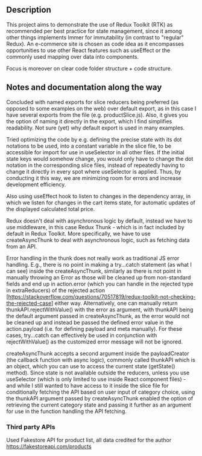 ## Description
This project aims to demonstrate the use of Redux Toolkit (RTK) as recommended per best practice for state management, since it among other things implements Immer for immutability (in contrast to "regular" Redux). An e-commerce site is chosen as code idea as it encompasses opportunities to use other React features such as useEffect or the commonly used mapping over data into components. 

Focus is moreover on clear code folder structure + code structure.

## Notes and documentation along the way
Concluded with named exports for slice reducers being preferred (as opposed to some examples on the web) over default export, as in this case I have several exports from the file (e.g. productSlice.js). Also, it gives you the option of naming it directly in the export, which I find simplifies readability. Not sure (yet) why default export is used in many examples.

Tried optimizing the code by e.g. defining the precise state with its dot notations to be used, into a constant variable in the slice file, to be accessible for import for use in useSelector in all other files. If the initial state keys would somehow change, you would only have to change the dot notation in the corresponding slice files, instead of repeatedly having to change it directly in every spot where useSelector is applied. Thus, by conducting it this way, we are minimizing room for errors and increase development efficiency.

Also using useEffect hook to listen to changes in the dependency array, in which we listen for changes in the cart items state, for automatic updates of the displayed calculated total price.

Redux doesn't deal with asynchronous logic by default, instead we have to use middleware, in this case Redux Thunk - which is in fact included by default in Redux Toolkit. More specifically, we have to use createAsyncThunk to deal with asynchronous logic, such as fetching data from an API.

Error handling in the thunk does not really work as traditional JS error handling. E.g., there is no point in making a try...catch statement (as what I can see) inside the createAsyncThunk, similarly as there is not point in manually throwing an Error as those will be cleaned up from non-standard fields and end up in action.error (which you can handle in the rejected type in extraReducers) of the rejected action [https://stackoverflow.com/questions/70517819/redux-toolkit-not-checking-the-rejected-case] either way. Alternatively, one can manually return thunkAPI.rejectWithValue() with the error as argument, with thunkAPI being the default argument passed in createAsyncThunk, as the error would not be cleaned up and instead be passed the defined error value in the action.payload (i.e. for defining payload and meta manually). For these cases, try...catch can effectively be used in conjunction with rejectWithValue() as the customized error message will not be ignored.

createAsyncThunk accepts a second argument inside the payloadCreator (the callback function with async logic), commonly called thunkAPI which is an object, which you can use to access the current state (getState() method). Since state is not available outside the reducers, unless you use useSelector (which is only limited to use inside React component files) - and while I still wanted to have access to it inside the slice file for conditionally fetching the API based on user input of category choice, using the thunkAPI argument passed by createAsyncThunk enabled the option of retrieving the current category state and passing it further as an argument for use in the function handling the API fetching.

### Third party APIs
Used Fakestore API for product list, all data credited for the author https://fakestoreapi.com/products

